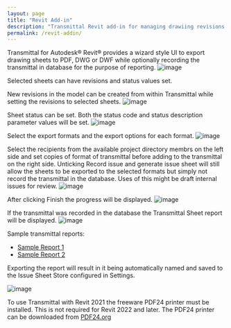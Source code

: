 ```yaml
---
layout: page
title: "Revit Add-in"
description: "Transmittal Revit add-in for managing drawiing revisions and multi-format export"
permalink: /revit-addin/
---
```

Transmittal for Autodesk® Revit® provides a wizard style UI to export drawing sheets to PDF, DWG or DWF while optionally recording the transmittal in database for the purpose of reporting.
![image](https://user-images.githubusercontent.com/1886088/178137922-959b268e-ce69-4328-89b9-a65a4c03e2f7.png)

Selected sheets can have revisions and status values set. 

New revisions in the model can be created from within Transmittal while setting the revisions to selected sheets.
![image](https://user-images.githubusercontent.com/1886088/176995586-5ae120ed-89dc-44fe-a017-f2e5b4b9082f.png)

Sheet status can be set. Both the status code and status description parameter values will be set.
![image](https://user-images.githubusercontent.com/1886088/176995607-054e6236-2352-420d-b5ff-0ec5cec5ce1b.png)

Select the export formats and the export options for each format.
![image](https://user-images.githubusercontent.com/1886088/176995613-9f557596-013f-4e5b-aa43-ec3ddf33f2fc.png)

Select the recipients from the available project directory membrs on the left side and set copies of format of transmittal before adding to the transmittal on the right side.  Unticking Record issue and generate issue sheet will still allow the sheets to be exported to the selected formats but simply not record the transmittal in the database. Uses of this might be draft internal issues for review.
![image](https://user-images.githubusercontent.com/1886088/176995621-01552177-3b57-43a0-8ea6-3c79c19dfa90.png)

After clicking Finish the progress will be displayed.
![image](https://user-images.githubusercontent.com/1886088/176995629-f0be91fb-b4f3-44af-9828-2aec9a948ac2.png)

If the transmittal was recorded in the database the Transmittal Sheet report will be displayed.
![image](https://user-images.githubusercontent.com/1886088/176995644-b5646a98-d28b-421d-986b-6b92be854c6e.png)

Sample transmittal reports: 
- [Sample Report 1](https://github.com/russgreen/Transmittal/blob/f418fa67eaad57dc255b875e8f9a25bd31aad8c7/SampleReports/Alternative%20Sample%201/TransmittalSheet.pdf)
- [Sample Report 2](https://github.com/russgreen/Transmittal/blob/f418fa67eaad57dc255b875e8f9a25bd31aad8c7/SampleReports/Alternative%20Sample%202/TransmittalSheet.pdf)


Exporting the report will result in it being automatically named and saved to the Issue Sheet Store configured in Settings.

![image](https://user-images.githubusercontent.com/1886088/178138968-4c3bbb61-646c-4297-9fb6-587450b135a2.png)

To use Transmittal with Revit 2021 the freeware PDF24 printer must be installed.  This is not required for Revit 2022 and later. The PDF24 printer can be downloaded from [PDF24.org](https://download.pdf24.org/pdf24-creator-11.11.1-x64.msi)

